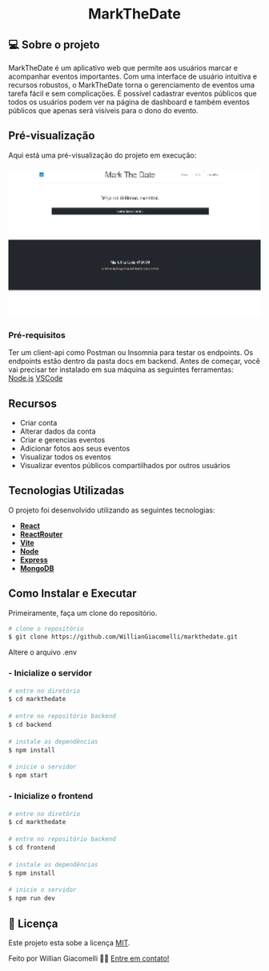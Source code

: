 <h1 align="center">MarkTheDate</h1>

## 💻 Sobre o projeto

<p> 
MarkTheDate é um aplicativo web que permite aos usuários marcar e acompanhar eventos importantes. Com uma interface de usuário intuitiva e recursos robustos, o MarkTheDate torna o gerenciamento de eventos uma tarefa fácil e sem complicações.
É possível cadastrar eventos públicos que todos os usuários podem ver na página de dashboard e também eventos públicos que apenas será visíveis para o dono do evento.
</p>

## Pré-visualização

Aqui está uma pré-visualização do projeto em execução:

<img src="./public/demostracao.gif" width="100%" height="300">

### Pré-requisitos

Ter um client-api como Postman ou Insomnia para testar os endpoints. Os endpoints estão dentro da pasta docs em backend.
Antes de começar, você vai precisar ter instalado em sua máquina as seguintes ferramentas:
[Node.js](https://nodejs.org/en/)
[VSCode](https://code.visualstudio.com/)

## Recursos

- Criar conta
- Alterar dados da conta
- Criar e gerencias eventos
- Adicionar fotos aos seus eventos
- Visualizar todos os eventos
- Visualizar eventos públicos compartilhados por outros usuários

## Tecnologias Utilizadas

O projeto foi desenvolvido utilizando as seguintes tecnologias:

- **[React](https://react.dev/)**
- **[ReactRouter](https://reactrouter.com/en/main)**
- **[Vite](https://vitejs.dev/)**
- **[Node](https://nodejs.org/en/)**
- **[Express](https://expressjs.com/pt-br/)**
- **[MongoDB](https://www.mongodb.com/pt-br)**

## Como Instalar e Executar

Primeiramente, faça um clone do repositório.

```bash
# clone o repositório
$ git clone https://github.com/WillianGiacomelli/markthedate.git
```

Altere o arquivo .env

### - Inicialize o servidor

```bash
# entre no diretório
$ cd markthedate

# entre no repositório backend
$ cd backend

# instale as dependências
$ npm install

# inicie o servidor
$ npm start
```

### - Inicialize o frontend

```bash
# entre no diretório
$ cd markthedate

# entre no repositório backend
$ cd frontend

# instale as dependências
$ npm install

# inicie o servidor
$ npm run dev
```

## 📝 Licença

Este projeto esta sobe a licença [MIT](./LICENSE).

Feito por Willian Giacomelli 👋🏽 [Entre em contato!](https://www.linkedin.com/in/williangiacomelli/)
